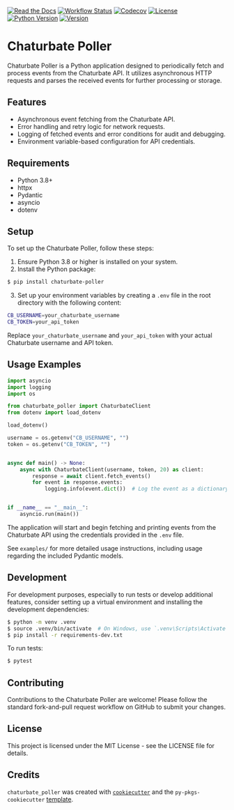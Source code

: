 [![Read the Docs](https://img.shields.io/readthedocs/chaturbate-poller?link=https%3A%2F%2Fchaturbate-poller.readthedocs.io%2Fen%2Fstable%2F)](https://chaturbate-poller.readthedocs.io/en/stable/)
[![Workflow Status](https://img.shields.io/github/actions/workflow/status/MountainGod2/chaturbate_poller/ci-cd.yml?branch=main&link=https%3A%2F%2Fgithub.com%2FMountainGod2%2Fchaturbate_poller%2Factions%2Fworkflows%2Fci-cd.yml)](https://github.com/MountainGod2/chaturbate_poller/actions/workflows/ci-cd.yml/)
[![Codecov](https://img.shields.io/codecov/c/github/MountainGod2/chaturbate_poller/main?link=https%3A%2F%2Fapp.codecov.io%2Fgh%2FMountainGod2%2Fchaturbate_poller)](https://app.codecov.io/gh/MountainGod2/chaturbate_poller/)
[![License](https://img.shields.io/pypi/l/chaturbate-poller?link=https%3A%2F%2Fgithub.com%2FMountainGod2%2Fchaturbate_poller)](https://github.com/MountainGod2/chaturbate_poller?tab=MIT-1-ov-file)
[![Python Version](https://img.shields.io/pypi/pyversions/chaturbate-poller?link=https%3A%2F%2Fwww.python.org%2Fdownloads%2F)](https://www.python.org/downloads/)
[![Version](https://img.shields.io/pypi/v/chaturbate-poller?link=https%3A%2F%2Fpypi.org%2Fproject%2Fchaturbate-poller%2F)](https://pypi.org/project/chaturbate-poller/)

# Chaturbate Poller

Chaturbate Poller is a Python application designed to periodically fetch and process events from the Chaturbate API. It utilizes asynchronous HTTP requests and parses the received events for further processing or storage.

## Features

- Asynchronous event fetching from the Chaturbate API.
- Error handling and retry logic for network requests.
- Logging of fetched events and error conditions for audit and debugging.
- Environment variable-based configuration for API credentials.

## Requirements

- Python 3.8+
- httpx
- Pydantic
- asyncio
- dotenv

## Setup

To set up the Chaturbate Poller, follow these steps:

1. Ensure Python 3.8 or higher is installed on your system.
3. Install the Python package:

```bash
$ pip install chaturbate-poller
```

3. Set up your environment variables by creating a `.env` file in the root directory with the following content:

```bash
CB_USERNAME=your_chaturbate_username
CB_TOKEN=your_api_token
```

Replace `your_chaturbate_username` and `your_api_token` with your actual Chaturbate username and API token.

## Usage Examples

```python
import asyncio
import logging
import os

from chaturbate_poller import ChaturbateClient
from dotenv import load_dotenv

load_dotenv()

username = os.getenv("CB_USERNAME", "")
token = os.getenv("CB_TOKEN", "")


async def main() -> None:
    async with ChaturbateClient(username, token, 20) as client:
        response = await client.fetch_events()
        for event in response.events:
            logging.info(event.dict())  # Log the event as a dictionary


if __name__ == "__main__":
    asyncio.run(main())

```

The application will start and begin fetching and printing events from the Chaturbate API using the credentials provided in the `.env` file.

See `examples/` for more detailed usage instructions, including usage regarding the included Pydantic models.

## Development

For development purposes, especially to run tests or develop additional features, consider setting up a virtual environment and installing the development dependencies:

```bash
$ python -m venv .venv
$ source .venv/bin/activate  # On Windows, use `.venv\Scripts\Activate`
$ pip install -r requirements-dev.txt
```

To run tests:

```bash
$ pytest
```

## Contributing

Contributions to the Chaturbate Poller are welcome! Please follow the standard fork-and-pull request workflow on GitHub to submit your changes.

## License

This project is licensed under the MIT License - see the LICENSE file for details.


## Credits

`chaturbate_poller` was created with [`cookiecutter`](https://cookiecutter.readthedocs.io/en/latest/) and the `py-pkgs-cookiecutter` [template](https://github.com/py-pkgs/py-pkgs-cookiecutter).
